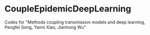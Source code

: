 # CoupleEpidemicDeepLearning
Codes for "Methods coupling transmission models and deep learning, Pengfei Song, Yanni Xiao, Jianhong Wu"
